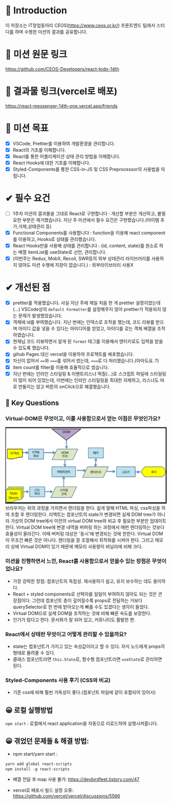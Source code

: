 # 🙌 Introduction

이 저장소는 IT창업동아리 CEOS(https://www.ceos.or.kr/) 프론트엔드 팀에서 스터디를 하며 수행한 미션의 결과를 공유합니다.

# 🚩 미션 원문 링크

https://github.com/CEOS-Developers/react-todo-14th

# 🚩 결과물 링크(vercel로 배포)

https://react-messenger-14th-one.vercel.app/friends

# 🚩 미션 목표

- [x] VSCode, Prettier를 이용하여 개발환경을 관리합니다.
- [x] React의 기초를 이해합니다.
- [x] React를 통한 어플리케이션 상태 관리 방법을 이해합니다.
- [x] React Hooks에 대한 기초를 이해합니다.
- [x] Styled-Components를 통한 CSS-in-JS 및 CSS Preprocessor의 사용법을 익힙니다.

# ✔ 필수 요건

- [ ] 1주차 미션의 결과물을 그대로 React로 구현합니다 : 개선할 부분은 개선하고, 불필요한 부분은 제거했습니다. 지난 주 미션에서 필수 요건은 구현했습니다.(아이템 추가,삭제,상태관리 등)
- [x] Functional Components를 사용합니다 : function을 이용해 react component를 이용하고, Hooks로 상태를 관리했습니다.
- [x] React Hooks만을 사용해 상태를 관리합니다 :
      {id, content, state}를 원소로 하는 배열 itemList를 useState로 선언, 관리합니다.
- [x] (이번주는 Redux, MobX, Recoil, SWR등의 외부 상태관리 라이브러리를 사용하지 않아도 미션 수행에 지장이 없습니다.) : 외부라이브러리 사용X

# ✔ 개선된 점

- [x] prettier를 적용했습니다. 사실 지난 주에 제일 처음 한 게 prettier 설정이었는데(...) VSCode상의 `default Formatter`를 설정해주지 않아 prettier가 적용되지 않는 문제가 발생했었습니다.
- [x] 객체에 id를 부여했습니다. 지난 번에는 인덱스로 조작을 했는데, 코드 리뷰를 받으며 아이디 값을 넣을 수 있다는 아이디어를 얻었고, 아이디를 갖는 객체 배열을 조작하였습니다.
- [x] 현재님 코드 리뷰하면서 알게 된 `format` 태그를 이용해서 엔터키로도 입력을 받을 수 있도록 했습니다.
- [x] gihub Pages 대신 vercel을 이용하여 프로젝트를 배포했습니다.
- [x] 자신이 없어서 `==`와 `===`를 섞어서 썼는데, `===`로 다 처리했습니다.(아마도요..?)
- [x] item count를 filter를 이용해 효율적으로 셌습니다.
- [x] 지난 번에는 인라인 스타일링 & 이벤트리스너 떡칠(...)로 스크립트 파일에 스타일링이 많이 되어 있었는데, 이번에는 인라인 스타일링을 최대한 자제하고, 리스너도 따로 만들지는 않고 버튼의 onClick으로 해결했습니다.

## 🤔 Key Questions

### Virtual-DOM은 무엇이고, 이를 사용함으로서 얻는 이점은 무엇인가요?

![image](./img/browser.png)
브라우저는 위의 과정을 거치면서 렌더링을 한다. 쉽게 말해 HTML 파싱, css파싱을 하여 조합 후 렌더링한다. 리액트는 컴포넌트의 state가 변경되면 실제 DOM tree가 아니라 가상의 DOM tree에서 이전의 virtual DOM tree와 비교 후 필요한 부분만 업데이트한다. Virtual DOM tree에 변경 내역을 버퍼링 하는 과정에서 매번 렌더링하는 것보다 효율성이 올라간다. 이때 버퍼링 대상은 '동시'에 변경되는 것에 한한다. Virtual DOM이 무조건 빠른 것은 아니다. 렌더링을 잘 조절해서 최적화를 시켜야 한다. 그리고 메모리 상에 Virtual DOM이 있기 때문에 메모리 사용량이 바닐라에 비해 크다.

### 미션을 진행하면서 느낀, React를 사용함으로서 얻을수 있는 장점은 무엇이었나요?

- 가장 강력한 장점: 컴포넌트의 독립성. 재사용하기 쉽고, 유지 보수하는 데도 용이하다.
- React + styled components로 선택자를 일일이 부여하지 않아도 되는 것은 큰 장점이다. 그런데 컴포넌트 층이 깊어질수록 props로 전달하는 거보다 querySelector로 한 번에 받아오는게 빠를 수도 있겠다는 생각이 들었다.
- Virtual DOM으로 실제 DOM을 조작하는 것에 비해 빠른 속도를 보장한다.
- 인기가 많다고 한다. 문서화가 잘 되어 있고, 커뮤니티도 활발한 편.

### React에서 상태란 무엇이고 어떻게 관리할 수 있을까요?

- state는 컴포넌트가 가지고 있는 속성값이라고 할 수 있다. 자식 노드에게 props의 형태로 물려줄 수 있다.
- 클래스 컴포넌트라면 `this.State`로, 함수형 컴포넌트라면 `useState`로 관리하면 된다.

### Styled-Components 사용 후기 (CSS와 비교)

- 기존 css에 비해 훨씬 가독성이 좋다.(컴포넌트 파일에 같이 포함되어 있어서)

## 😀 로컬 실행방법

`npm start` : 로컬에서 react application을 자동으로 리로드하여 실행시켜줍니다.

## 😀 겪었던 문제들 & 해결 방법:

- npm start/yarn start :

```
yarn add global react-scripts
npm install -g react-scripts

```

- 배열 전달 후 map 사용 불가:
  https://devbirdfeet.tistory.com/47

- vercel로 배포시 빌드 설정 오류:
  https://github.com/vercel/vercel/discussions/5566
